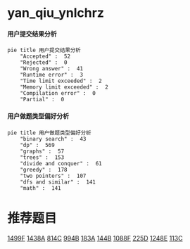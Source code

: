 # yan_qiu_ynlchrz

<!-- tabs:start -->



#### **用户提交结果分析**

```mermaid
pie title 用户提交结果分析
    "Accepted" :  52
    "Rejected" :  0
    "Wrong answer" :  41
    "Runtime error" :  3
    "Time limit exceeded" :  2
    "Memory limit exceeded" :  2
    "Compilation error" :  0
    "Partial" :  0
```

#### **用户做题类型偏好分析**

```mermaid
pie title 用户做题类型偏好分析
    "binary search" :  43
    "dp" :  569
    "graphs" :  57
    "trees" :  153
    "divide and conquer" :  61
    "greedy" :  178
    "two pointers" :  107
    "dfs and similar" :  141
    "math" :  141
```



<!-- tabs:end -->
# 推荐题目
[1499F](https://codeforces.com/contest/1499/problem/F)
[1438A](https://codeforces.com/contest/1438/problem/A)
[814C](https://codeforces.com/contest/814/problem/C)
[994B](https://codeforces.com/contest/994/problem/B)
[183A](https://codeforces.com/contest/183/problem/A)
[144B](https://codeforces.com/contest/144/problem/B)
[1088F](https://codeforces.com/contest/1088/problem/F)
[225D](https://codeforces.com/contest/225/problem/D)
[1248E](https://codeforces.com/contest/1248/problem/E)
[113C](https://codeforces.com/contest/113/problem/C)
